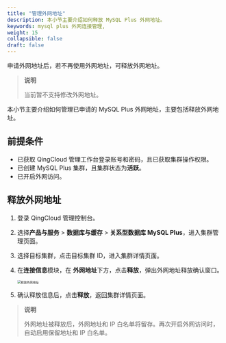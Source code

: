 ```yaml
---
title: "管理外网地址"
description: 本小节主要介绍如何释放 MySQL Plus 外网地址。 
keywords: mysql plus 外网连接管理,
weight: 15
collapsible: false
draft: false
---
```




申请外网地址后，<!--若需修改外网访问地址，可修改外网域名和端口；-->若不再使用外网地址，可释放外网地址。

> **说明**
> 
> 当前暂不支持修改外网地址。

本小节主要介绍如何管理已申请的 MySQL Plus 外网地址，主要包括释放外网地址。

## 前提条件

- 已获取 QingCloud 管理工作台登录账号和密码，且已获取集群操作权限。
- 已创建 MySQL Plus 集群，且集群状态为**活跃**。
- 已开启外网访问。

<!--## 修改外网地址

1. 登录 QingCloud 管理控制台。
2. 选择**产品与服务** > **关系型数据库 MySQL Plus**，进入集群管理页面。
3. 选择目标集群，点击目标集群 ID，进入集群详情页面。
4. 在**连接信息**模块，在 **外网地址**下方，点击编辑，弹出外网地址和 IP 配置窗口。
   
    <img src="../../../_images/modify_external_network.png" alt="修改外网地址" style="zoom:50%;" />

5. 输入目标外网地址和端口号。
    
    **外网域名**: 不支持为空；长度8～64个字符；以小写字母开头，可包含小写字母（a～z）、大写字母（A～Z）、数字（0～9）、特殊字符（_)。
    
    **外网端口**: 默认值为3306；不支持为空；不支持大小写字母和特殊字符；端口范围1000～65534。

    > **说明**
    > 
    > 修改**外网端口**后，系统自动放通防火墙规则，您无须另行配置。
   
6. 点击**提交**，返回集群详情页面，即可使用修改后的外网地址。
   
> **说明**
> 
> 如果修改后外网域名与 QingCloud 云平台域名重复，将提示域名验证失败，请重新修改域名。
-->
## 释放外网地址

1. 登录 QingCloud 管理控制台。
2. 选择**产品与服务** > **数据库与缓存** > **关系型数据库 MySQL Plus**，进入集群管理页面。
3. 选择目标集群，点击目标集群 ID，进入集群详情页面。
4. 在**连接信息**模块，在 **外网地址**下方，点击**释放**，弹出外网地址释放确认窗口。
   
    <img src="../../../_images/release_external_network.png" alt="释放外网地址" style="zoom:50%;" />
   
5. 确认释放信息后，点击**释放**，返回集群详情页面。

> **说明**
> 
> 外网地址被释放后，外网地址和 IP 白名单将留存。再次开启外网访问时，自动启用保留地址和 IP 白名单。
